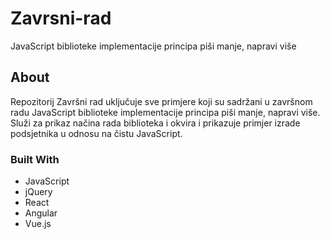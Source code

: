 # Zavrsni-rad
JavaScript biblioteke implementacije principa piši manje, napravi više

## About 
Repozitorij Završni rad uključuje sve primjere koji su sadržani u završnom radu JavaScript biblioteke implementacije principa piši manje, napravi više.
Služi za prikaz načina rada biblioteka i okvira i prikazuje primjer izrade podsjetnika u odnosu na čistu JavaScript. 

### Built With

- JavaScript
- jQuery
- React
- Angular
- Vue.js
